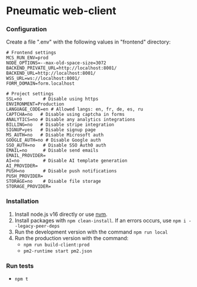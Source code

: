# Pneumatic web-client

### Configuration
Create a file ".env" with the following values in "frontend" directory:
```shell
# Frontend settings
MCS_RUN_ENV=prod
NODE_OPTIONS=--max-old-space-size=3072
BACKEND_PRIVATE_URL=http://localhost:8001/
BACKEND_URL=http://localhost:8001/
WSS_URL=ws://localhost:8001/
FORM_DOMAIN=form.localhost

# Project settings
SSL=no        # Disable using https
ENVIRONMENT=Production
LANGUAGE_CODE=en # Allowed langs: en, fr, de, es, ru
CAPTCHA=no   # Disable using captcha in forms
ANALYTICS=no # Disable any analytics integrations
BILLING=no   # Disable stripe integration
SIGNUP=yes   # Disable signup page
MS_AUTH=no   # Disable Microsoft auth
GOOGLE_AUTH=no # Disable Google auth
SSO_AUTH=no   # Disable SSO Auth0 auth
EMAIL=no      # Disable send emails
EMAIL_PROVIDER=
AI=no         # Disable AI template generation
AI_PROVIDER=
PUSH=no       # Disable push notifications
PUSH_PROVIDER=
STORAGE=no    # Disable file storage
STORAGE_PROVIDER=
```

### Installation
1. Install node.js v16 directly or use [nvm](https://github.com/nvm-sh/nvm).
3. Install packages with ``npm clean-install``. If an errors occurs, use ``npm i --legacy-peer-deps``
3. Run the development version with the command ``npm run local``
4. Run the production version with the command:
   * ``npm run build-client:prod``
   * ``pm2-runtime start pm2.json``

### Run tests
* `npm t`

